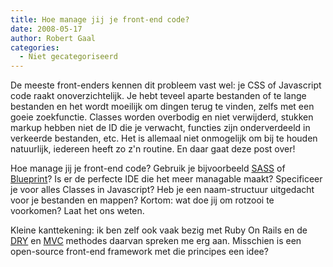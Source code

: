 ```yaml
---
title: Hoe manage jij je front-end code?
date: 2008-05-17
author: Robert Gaal
categories: 
  - Niet gecategoriseerd
---
```

De meeste front-enders kennen dit probleem vast wel: je CSS of Javascript code raakt onoverzichtelijk. Je hebt teveel aparte bestanden of te lange bestanden en het wordt moeilijk om dingen terug te vinden, zelfs met een goeie zoekfunctie. Classes worden overbodig en niet verwijderd, stukken markup hebben niet de ID die je verwacht, functies zijn onderverdeeld in verkeerde bestanden, etc.  Het is allemaal niet onmogelijk om bij te houden natuurlijk, iedereen heeft zo z'n routine. En daar gaat deze post over!

Hoe manage jij je front-end code? Gebruik je bijvoorbeeld [SASS](http://haml.hamptoncatlin.com/docs/rdoc/classes/Sass.html) of [Blueprint](http://code.google.com/p/blueprintcss/)? Is er de perfecte IDE die het meer managable maakt? Specificeer je voor alles Classes in Javascript? Heb je een naam-structuur uitgedacht voor je bestanden en mappen? Kortom: wat doe jij om rotzooi te voorkomen? Laat het ons weten.

Kleine kanttekening: ik ben zelf ook vaak bezig met Ruby On Rails en de [DRY](http://en.wikipedia.org/wiki/DRY) en [MVC](http://en.wikipedia.org/wiki/Model-view-controller) methodes daarvan spreken me erg aan. Misschien is een open-source front-end framework met die principes een idee?
